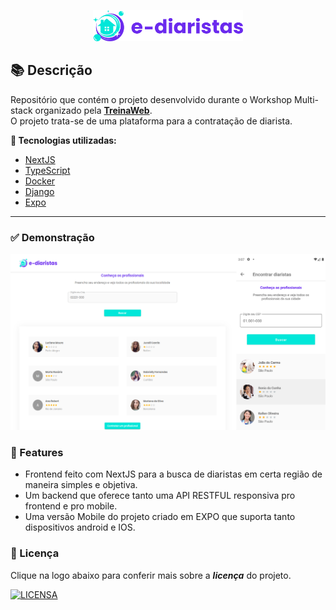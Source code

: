 <p align="center">
  <img src=".github/logo.svg" alt="logo" height="50"/>
</p>

## 📚 Descrição

Repositório que contém o projeto desenvolvido durante o Workshop Multi-stack organizado pela **[TreinaWeb](https://www.treinaweb.com.br/)**. <br />
O projeto trata-se de uma plataforma para a contratação de diarista.

**🔗 Tecnologias utilizadas:**

- [NextJS](https://nextjs.org/)
- [TypeScript](https://www.typescriptlang.org/)
- [Docker](https://www.docker.com/)
- [Django](https://www.djangoproject.com/)
- [Expo](https://expo.dev/)

---

### ✅ Demonstração

<img src=".github/app.png" />

### 🌟 Features

- Frontend feito com NextJS para a busca de diaristas em certa região de maneira simples e objetiva.
- Um backend que oferece tanto uma API RESTFUL responsiva pro frontend e pro mobile.
- Uma versão Mobile do projeto criado em EXPO que suporta tanto dispositivos android e IOS.

###

### 🔖 Licença

Clique na logo abaixo para conferir mais sobre a **_licença_** do projeto.

[![LICENSA](https://img.shields.io/badge/MIT-E58080?style=for-the-badge&logo=bookstack&logoColor=white)](/LICENSE)
